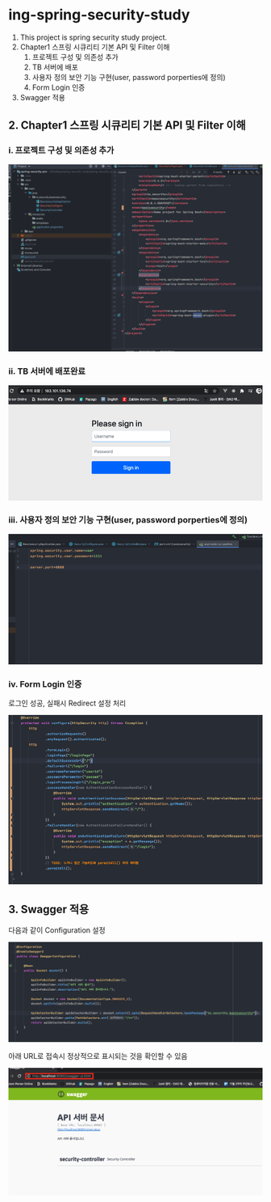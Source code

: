 # ing-spring-security-study
1. This project is spring security study project.
2. Chapter1 스프링 시큐리티 기본 API 및 Filter 이해
   1. 프로젝트 구성 및 의존성 추가
   2. TB 서버에 배포
   3. 사용자 정의 보안 기능 구현(user, password porperties에 정의)
   4. Form Login 인증
3. Swagger 적용

## 2. Chapter1 스프링 시큐리티 기본 API 및 Filter 이해

### i. 프로젝트 구성 및 의존성 추가

<img src='./img/스크린샷 2021-01-30 오후 9.15.44.png'>

### ii. TB 서버에 배포완료

<img src='./img/스크린샷 2021-01-30 오후 10.31.39.png'>

### iii. 사용자 정의 보안 기능 구현(user, password porperties에 정의)

<img src='./img/스크린샷 2021-01-31 오전 10.38.08.png'>

### iv. Form Login 인증

로그인 성공, 실패시 Redirect 설정 처리

<img src='./img/스크린샷 2021-01-31 오전 10.34.36.png'>

## 3. Swagger 적용

다음과 같이 Configuration 설정

<img src='./img/스크린샷 2021-02-13 오후 6.48.54.png'>

아래 URL로 접속시 정상적으로 표시되는 것을 확인할 수 있음

<img src='./img/스크린샷 2021-02-13 오후 6.51.29.png'>